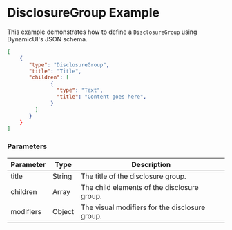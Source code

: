 # DisclosureGroup Example

This example demonstrates how to define a `DisclosureGroup` using DynamicUI's JSON schema.  

```json
[
    {
       "type": "DisclosureGroup",
       "title": "Title",
       "children": [
              {
                "type": "Text",
                "title": "Content goes here",
              }
         ]
       }
    }
]
```

### Parameters

| Parameter | Type        | Description                       |
| --------- | ----------- | --------------------------------- |
| title     | String      | The title of the disclosure group.|
| children  | Array       | The child elements of the disclosure group. |
| modifiers | Object      | The visual modifiers for the disclosure group. |